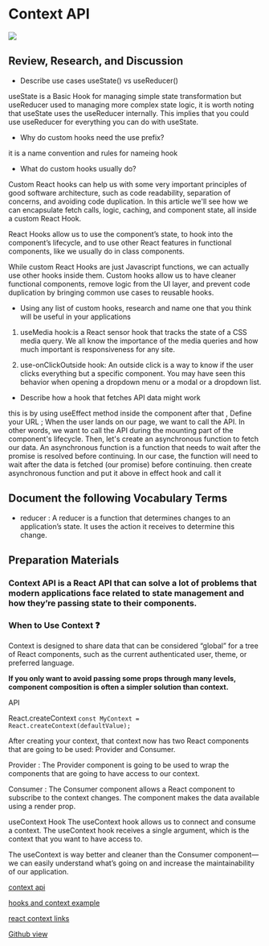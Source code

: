 # Context API

![](https://cdn.hackernoon.com/images/gp1d3vsm.jpg)

## Review, Research, and Discussion

+ Describe use cases useState() vs useReducer()

useState is a Basic Hook for managing simple state transformation but useReducer used to managing more complex state logic, it is worth noting that useState uses the useReducer internally. This implies that you could use useReducer for everything you can do with useState.
+ Why do custom hooks need the use prefix?

it is a name convention and rules for nameing hook

+ What do custom hooks usually do?

Custom React hooks can help us with some very important principles of good software architecture, such as code readability, separation of concerns, and avoiding code duplication.
In this article we'll see how we can encapsulate fetch calls, logic, caching, and component state, all inside a custom React Hook.

React Hooks allow us to use the component’s state, to hook into the component’s lifecycle, and to use other React features in functional components, like we usually do in class components.

While custom React Hooks are just Javascript functions, we can actually use other hooks inside them. Custom hooks allow us to have cleaner functional components, remove logic from the UI layer, and prevent code duplication by bringing common use cases to reusable hooks.

+ Using any list of custom hooks, research and name one that you think will be useful in your applications

1. useMedia hook:is a React sensor hook that tracks the state of a CSS media query. We all know the importance of the media queries and how much important is responsiveness for any site.

2. use-onClickOutside hook: An outside click is a way to know if the user clicks everything but a specific component. You may have seen this behavior when opening a dropdown menu or a modal or a dropdown list.

+ Describe how a hook that fetches API data might work

this is by using useEffect method inside the component after that , Define your URL ; When the user lands on our page, we want to call the API. In other words, we want to call the API during the mounting part of the component's lifecycle.
Then, let's create an asynchronous function to fetch our data. An asynchronous function is a function that needs to wait after the promise is resolved before continuing. In our case, the function will need to wait after the data is fetched (our promise) before continuing.
then create asynchronous function and put it above in effect hook and call it 

## Document the following Vocabulary Terms

* reducer : A reducer is a function that determines changes to an application’s state. It uses the action it receives to determine this change.

## Preparation Materials

### Context API is a React API that can solve a lot of problems that modern applications face related to state management and how they’re passing state to their components.

### When to Use Context ❓
Context is designed to share data that can be considered “global” for a tree of React components, such as the current authenticated user, theme, or preferred language.

**If you only want to avoid passing some props through many levels, component composition is often a simpler solution than context.**

API

React.createContext
```const MyContext = React.createContext(defaultValue);```

After creating your context, that context now has two React components that are going to be used: Provider and Consumer.

Provider : The Provider component is going to be used to wrap the components that are going to have access to our context.

Consumer : The Consumer component allows a React component to subscribe to the context changes. The component makes the data available using a render prop.

useContext Hook
The useContext hook allows us to connect and consume a context. The useContext hook receives a single argument, which is the context that you want to have access to.

The useContext is way better and cleaner than the Consumer component—we can easily understand what’s going on and increase the maintainability of our application.

[context api](https://reactjs.org/docs/context.html)

[hooks and context example](https://medium.com/swlh/snackbars-in-react-an-exercise-in-hooks-and-context-299b43fd2a2b)

[react context links](https://github.com/diegohaz/awesome-react-context)

[Github view](https://github.com/sbkhaloof/growthmindsit)